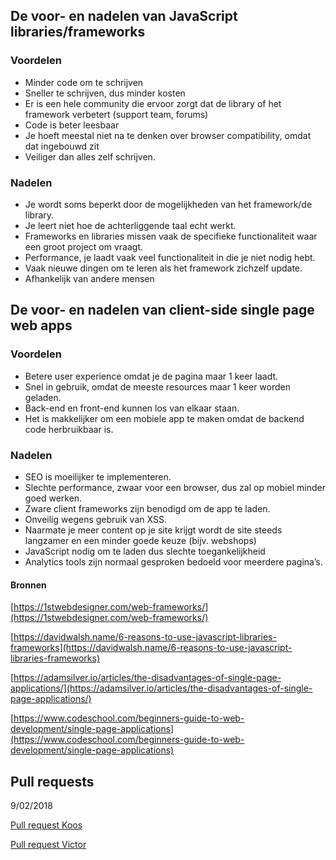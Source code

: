 ## De voor- en nadelen van JavaScript libraries/frameworks
### Voordelen
- Minder code om te schrijven
- Sneller te schrijven, dus minder kosten
- Er is een hele community die ervoor zorgt dat de library of het framework verbetert (support team, forums)
- Code is beter leesbaar 
- Je hoeft meestal niet na te denken over browser compatibility, omdat dat ingebouwd zit
- Veiliger dan alles zelf schrijven.

### Nadelen
- Je wordt soms beperkt door de mogelijkheden van het framework/de library.
- Je leert niet hoe de achterliggende taal echt werkt.
- Frameworks en libraries missen vaak de specifieke functionaliteit waar een groot project om vraagt.
- Performance, je laadt vaak veel functionaliteit in die je niet nodig hebt.
- Vaak nieuwe dingen om te leren als het framework zichzelf update.
- Afhankelijk van andere mensen


## De voor- en nadelen van client-side single page web apps
### Voordelen
- Betere user experience omdat je de pagina maar 1 keer laadt.
- Snel in gebruik, omdat de meeste resources maar 1 keer worden geladen.
- Back-end en front-end kunnen los van elkaar staan.
- Het is makkelijker om een mobiele app te maken omdat de backend code herbruikbaar is.

### Nadelen
- SEO is moeilijker te implementeren.
- Slechte performance, zwaar voor een browser, dus zal op mobiel minder goed werken.
- Zware client frameworks zijn benodigd om de app te laden.
- Onveilig wegens gebruik van XSS.
- Naarmate je meer content op je site krijgt wordt de site steeds langzamer en een minder goede keuze (bijv. webshops)
- JavaScript nodig om te laden dus slechte toegankelijkheid
- Analytics tools zijn normaal gesproken bedoeld voor meerdere pagina’s.

#### Bronnen
[https://1stwebdesigner.com/web-frameworks/](https://1stwebdesigner.com/web-frameworks/)

[https://davidwalsh.name/6-reasons-to-use-javascript-libraries-frameworks](https://davidwalsh.name/6-reasons-to-use-javascript-libraries-frameworks)

[https://adamsilver.io/articles/the-disadvantages-of-single-page-applications/](https://adamsilver.io/articles/the-disadvantages-of-single-page-applications/)

[https://www.codeschool.com/beginners-guide-to-web-development/single-page-applications](https://www.codeschool.com/beginners-guide-to-web-development/single-page-applications)


## Pull requests
9/02/2018

[Pull request Koos](https://github.com/hackshackshacks/wafs/pull/3)

[Pull request Victor](https://github.com/velomovies/wafs/pull/4)

